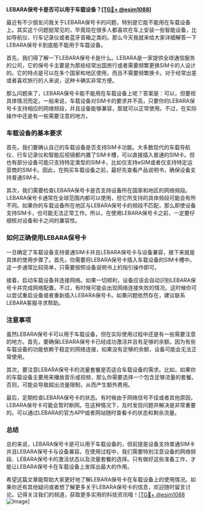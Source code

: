 **LEBARA保号卡是否可以用于车载设备？[[TG💪+ @esim1088](https://t.me/s/esim1088)]**

最近有不少朋友问我关于LEBARA保号卡的问题，特别是它能不能用在车载设备上。其实这个问题挺常见的，毕竟现在很多人都喜欢在车上安装一些智能设备，比如导航仪、行车记录仪或者蓝牙音箱之类的。那么今天我就来给大家详细解答一下LEBARA保号卡到底能不能用于车载设备。

首先，我们得了解一下LEBARA保号卡是什么。LEBARA是一家提供全球通信服务的公司，它的保号卡主要是为那些经常出国旅行或者需要频繁更换SIM卡的人设计的。它的特点是可以在多个国家和地区使用，而且不需要频繁换卡。对于经常出差或者喜欢旅行的人来说，这种卡确实非常方便。

那么问题来了，LEBARA保号卡能不能用在车载设备上呢？答案是：可以，但要视具体情况而定。一般来说，车载设备对SIM卡的要求并不高，只要你的LEBARA保号卡支持相应的网络频段，并且设备能够兼容，那就可以正常使用。不过，在实际操作中还是有一些需要注意的地方。

### 车载设备的基本要求

首先，我们要确认自己的车载设备是否支持SIM卡功能。大多数现代的车载导航仪、行车记录仪和智能后视镜都内置了SIM卡槽，可以直接插入普通的SIM卡。但也有部分设备可能只支持特定类型的SIM卡，比如仅支持eSIM或者仅支持特定运营商的SIM卡。因此，在购买车载设备之前，最好先查看产品说明书，确保设备支持普通SIM卡。

其次，我们需要检查LEBARA保号卡是否支持设备所在国家和地区的网络频段。LEBARA保号卡通常在全球范围内都可以使用，但它所支持的具体频段可能会有所不同。如果你的车载设备所在地区与LEBARA保号卡的频段不匹配，那么即使设备支持SIM卡，也可能无法正常工作。所以，在使用LEBARA保号卡之前，一定要仔细核对设备和卡之间的兼容性。

### 如何正确使用LEBARA保号卡

一旦确定了车载设备支持普通SIM卡并且LEBARA保号卡与设备兼容，接下来就是具体的使用步骤了。首先，你需要将LEBARA保号卡插入车载设备的SIM卡槽中。这一步通常比较简单，只需要按照设备说明书上的指引操作即可。

接着，启动车载设备并连接网络。如果一切顺利，设备应该会自动识别LEBARA保号卡并完成网络配置。不过，有时候可能会出现网络连接失败的情况。这时候你可以尝试重启设备或者重新插入LEBARA保号卡。如果问题依然存在，建议联系LEBARA客服寻求帮助。

### 注意事项

虽然LEBARA保号卡可以用于车载设备，但在实际使用过程中还是有一些需要注意的地方。首先，要确保LEBARA保号卡已经成功激活并且有足够的余额。因为有些车载设备的功能依赖于稳定的网络连接，如果没有足够的余额，设备可能会无法正常使用。

其次，要注意LEBARA保号卡的流量套餐是否适合车载设备的需求。比如，如果你的车载设备主要用来播放音乐或视频，那么你需要选择一个包含足够流量的套餐。否则，可能会导致超出流量限制，从而产生额外费用。

最后，定期检查LEBARA保号卡的状态。有时候由于网络信号不佳或者其他原因，LEBARA保号卡可能会暂时断网。在这种情况下，及时发现问题并解决是非常重要的。可以通过LEBARA的官方APP或者网站随时查看卡的状态和剩余流量。

### 总结

总的来说，LEBARA保号卡是可以用于车载设备的，但前提是设备支持普通SIM卡并且LEBARA保号卡与设备兼容。在使用过程中，我们需要特别注意设备的网络频段、LEBARA保号卡的激活状态以及流量套餐的选择。只有做好这些准备工作，才能让LEBARA保号卡在车载设备上发挥出最大的作用。

希望这篇文章能帮助大家更好地了解LEBARA保号卡在车载设备上的使用情况。如果你还有其他疑问或者想了解更多关于LEBARA保号卡的信息，欢迎随时留言讨论。记得关注我们的频道，获取更多实用的科技资讯哦！[[TG💪+ @esim1088](https://t.me/s/esim1088) ![Image](https://i.postimg.cc/4NQfJmqS/Snipaste-2025-05-13-00-14-12.png)]